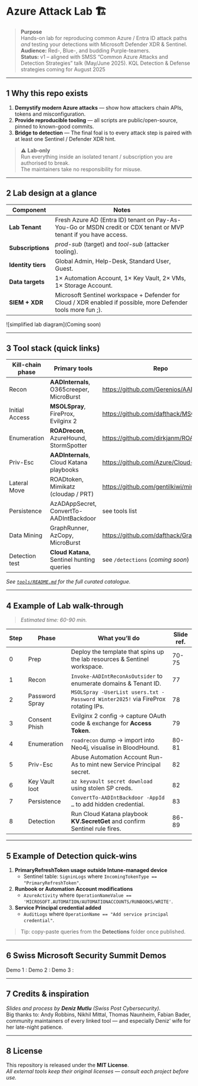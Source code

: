 # Azure Attack Lab 🏗️

> **Purpose**  
> Hands-on lab for reproducing common Azure / Entra ID attack paths *and* testing your detections with Microsoft Defender XDR & Sentinel.  
> **Audience:** Red-, Blue-, and budding Purple-teamers.  
> **Status:** v1 – aligned with SMSS “Common Azure Attacks and Detection Strategies” talk (May/June 2025). KQL Detection & Defense strategies coming for August 2025

---

## 1  Why this repo exists
1. **Demystify modern Azure attacks** — show how attackers chain APIs, tokens and misconfiguration.  
2. **Provide reproducible tooling** — all scripts are public/open-source, pinned to known-good commits.  
3. **Bridge to detection** — The final foal is to every attack step is paired with at least one Sentinel / Defender XDR hint.

> ⚠️ **Lab-only**  
> Run everything inside an isolated tenant / subscription you are authorised to break.  
> The maintainers take no responsibility for misuse.

---

## 2  Lab design at a glance

| Component | Notes |
|-----------|-------|
| **Lab Tenant** | Fresh Azure AD (Entra ID) tenant on Pay-As-You-Go or MSDN credit or CDX tenant or MVP tenant if you have access. |
| **Subscriptions** | _prod-sub_ (target) and _tool-sub_ (attacker tooling). |
| **Identity tiers** | Global Admin, Help-Desk, Standard User, Guest. |
| **Data targets** | 1× Automation Account, 1× Key Vault, 2× VMs, 1× Storage Account. |
| **SIEM + XDR** | Microsoft Sentinel workspace + Defender for Cloud / XDR enabled if possible, more Defender tools more fun ;). |

![simplified lab diagram](Coming soon)

---

## 3  Tool stack (quick links)

| Kill-chain phase | Primary tools | Repo |
|------------------|--------------|------|
| Recon | **AADInternals**, O365creeper, MicroBurst | <https://github.com/Gerenios/AADInternals> |
| Initial Access | **MSOLSpray**, FireProx, Evilginx 2 | <https://github.com/dafthack/MSOLSpray> |
| Enumeration | **ROADrecon**, AzureHound, StormSpotter | <https://github.com/dirkjanm/ROADtools> |
| Priv-Esc | **AADInternals**, Cloud Katana playbooks | <https://github.com/Azure/Cloud-Katana> |
| Lateral Move | ROADtoken, Mimikatz (cloudap / PRT) | <https://github.com/gentilkiwi/mimikatz> |
| Persistence | AzADAppSecret, ConvertTo-AADIntBackdoor | see tools list |
| Data Mining | GraphRunner, AzCopy, MicroBurst | <https://github.com/dafthack/GraphRunner> |
| Detection test | **Cloud Katana**, Sentinel hunting queries | see `/detections` (_coming soon_) |

*See [`tools/README.md`](tools/README.md) for the full curated catalogue.*

---

## 4  Example of Lab walk-through

> *Estimated time: 60-90 min.*

| Step | Phase | What you’ll do | Slide ref. |
|------|-------|----------------|-----------|
| 0 | Prep | Deploy the template that spins up the lab resources & Sentinel workspace. | 70-75 |
| 1 | Recon | `Invoke-AADIntReconAsOutsider` to enumerate domains & Tenant ID. | 77 |
| 2 | Password Spray | `MSOLSpray -UserList users.txt -Password Winter2025!` via FireProx rotating IPs. | 78 |
| 3 | Consent Phish | Evilginx 2 config → capture OAuth code & exchange for **Access Token**. | 79 |
| 4 | Enumeration | `roadrecon` dump → import into Neo4j, visualise in BloodHound. | 80-81 |
| 5 | Priv-Esc | Abuse Automation Account Run-As to mint new Service Principal secret. | 82 |
| 6 | Key Vault loot | `az keyvault secret download` using stolen SP creds. | 82 |
| 7 | Persistence | `ConvertTo-AADIntBackdoor -AppId …` to add hidden credential. | 83 |
| 8 | Detection | Run Cloud Katana playbook **KV.SecretGet** and confirm Sentinel rule fires. | 86-89 |

---

## 5  Example of Detection quick-wins

1. **PrimaryRefreshToken usage outside Intune-managed device**  
   - Sentinel table: `SigninLogs` where `IncomingTokenType == "PrimaryRefreshToken"`.
2. **Runbook or Automation Account modifications**  
   - `AzureActivity` where `OperationNameValue == 'MICROSOFT.AUTOMATION/AUTOMATIONACCOUNTS/RUNBOOKS/WRITE'`.
3. **Service Principal credential added**  
   - `AuditLogs` where `OperationName == "Add service principal credential"`.

> Tip: copy-paste queries from the **Detections** folder once published.

---

## 6  Swiss Microsoft Security Summit Demos

Demo 1 : 
Demo 2 :
Demo 3 :


---

## 7  Credits & inspiration

*Slides and process by **Deniz Mutlu** (Swiss Post Cybersecurity).*  
Big thanks to: Andy Robbins, Nikhil Mittal, Thomas Naunheim, Fabian Bader, community maintainers of every linked tool — and especially Deniz’ wife for her late-night patience.

---

## 8  License

This repository is released under the **MIT License**.  
_All external tools keep their original licenses — consult each project before use._

